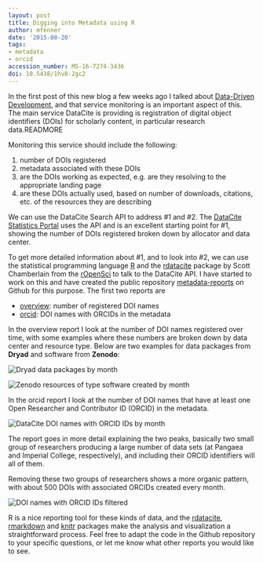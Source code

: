 ```yaml
---
layout: post
title: Digging into Metadata using R
author: mfenner
date: '2015-08-20'
tags:
- metadata
- orcid
accession_number: MS-16-7274-3436
doi: 10.5438/1hv8-2gc2
---
```

In the first post of this new blog a few weeks ago I talked about [Data-Driven Development](/data-driven-development/), and that service monitoring is an important aspect of this. The main service DataCite is providing is registration of digital object identifiers (DOIs) for scholarly content, in particular research data.READMORE

Monitoring this service should include the following:

1. number of DOIs registered
1. metadata associated with these DOIs
1. are the DOIs working as expected, e.g. are they resolving to the appropriate landing page
1. are these DOIs actually used, based on number of downloads, citations, etc. of the resources they are describing

We can use the DataCite Search API to address #1 and #2. The [DataCite Statistics Portal](http://stats.datacite.org/) uses the API and is an excellent starting point for #1, showing the number of DOIs registered broken down by allocator and data center.

To get more detailed information about #1, and to look into #2, we can use the statistical programming language [R](https://www.r-project.org/) and the [rdatacite](https://github.com/ropensci/rdatacite) package by Scott Chamberlain from the [rOpenSci](https://ropensci.org/) to talk to the DataCite API. I have started to work on this and have created the public repository [metadata-reports](https://github.com/datacite/metadata-reports) on Github for this purpose. The first two reports are

* [overview](https://github.com/datacite/metadata-reports/blob/master/overview/index.md): number of registered DOI names
* [orcid](https://github.com/datacite/metadata-reports/blob/master/orcid/index.md): DOI names with ORCIDs in the metadata

In the overview report I look at the number of DOI names registered over time, with some examples where these numbers are broken down by data center and resource type. Below are two examples for data packages from **Dryad** and software from **Zenodo**:

![Dryad data packages by month](/images/2015/08/unnamed-chunk-10-1.png)

![Zenodo resources of type software created by month](/images/2015/08/unnamed-chunk-12-1.png)

In the orcid report I look at the number of DOI names that have at least one Open Researcher and Contributor ID (ORCID) in the metadata.

![DataCite DOI names with ORCID IDs by month](/images/2015/08/unnamed-chunk-3-1.png)

The report goes in more detail explaining the two peaks, basically two small group of researchers producing a large number of data sets (at Pangaea and Imperial College, respectively), and including their ORCID identifiers will all of them.

Removing these two groups of researchers shows a more organic pattern, with about 500 DOIs with associated ORCIDs created every month.

![DOI names with ORCID IDs filtered](/images/2015/08/unnamed-chunk-11-1.png)

R is a nice reporting tool for these kinds of data, and the [rdatacite](https://github.com/ropensci/rdatacite), [rmarkdown](http://rmarkdown.rstudio.com/) and [knitr](http://yihui.name/knitr/) packages make the analysis and visualization a straightforward process. Feel free to adapt the code in the Github repository to your specific questions, or let me know what other reports you would like to see.
